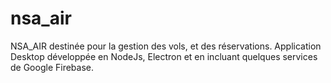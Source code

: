 # nsa_air
NSA_AIR destinée pour la gestion des vols, et des réservations. Application Desktop développée en NodeJs, Electron et en incluant quelques services de Google Firebase.
